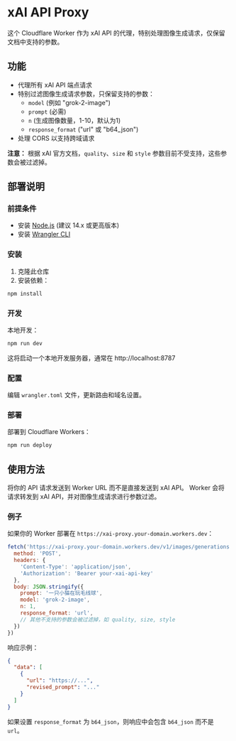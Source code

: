 # xAI API Proxy

这个 Cloudflare Worker 作为 xAI API 的代理，特别处理图像生成请求，仅保留文档中支持的参数。

## 功能

- 代理所有 xAI API 端点请求
- 特别过滤图像生成请求参数，只保留支持的参数：
  - `model` (例如 "grok-2-image")
  - `prompt` (必需)
  - `n` (生成图像数量，1-10，默认为1)
  - `response_format` ("url" 或 "b64_json")
- 处理 CORS 以支持跨域请求

**注意：** 根据 xAI 官方文档，`quality`、`size` 和 `style` 参数目前不受支持，这些参数会被过滤掉。

## 部署说明

### 前提条件

- 安装 [Node.js](https://nodejs.org/) (建议 14.x 或更高版本)
- 安装 [Wrangler CLI](https://developers.cloudflare.com/workers/wrangler/install-and-update/)

### 安装

1. 克隆此仓库
2. 安装依赖：

```bash
npm install
```

### 开发

本地开发：

```bash
npm run dev
```

这将启动一个本地开发服务器，通常在 http://localhost:8787

### 配置

编辑 `wrangler.toml` 文件，更新路由和域名设置。

### 部署

部署到 Cloudflare Workers：

```bash
npm run deploy
```

## 使用方法

将你的 API 请求发送到 Worker URL 而不是直接发送到 xAI API。
Worker 会将请求转发到 xAI API，并对图像生成请求进行参数过滤。

### 例子

如果你的 Worker 部署在 `https://xai-proxy.your-domain.workers.dev`：

```javascript
fetch('https://xai-proxy.your-domain.workers.dev/v1/images/generations', {
  method: 'POST',
  headers: {
    'Content-Type': 'application/json',
    'Authorization': 'Bearer your-xai-api-key'
  },
  body: JSON.stringify({
    prompt: '一只小猫在玩毛线球',
    model: 'grok-2-image',
    n: 1,
    response_format: 'url',
    // 其他不支持的参数会被过滤掉，如 quality, size, style
  })
})
```

响应示例：

```json
{
  "data": [
    {
      "url": "https://...",
      "revised_prompt": "..."
    }
  ]
}
```

如果设置 `response_format` 为 `b64_json`，则响应中会包含 `b64_json` 而不是 `url`。 